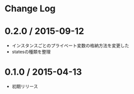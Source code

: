 # Change Log

 0.2.0 / 2015-09-12
===================

 * インスタンスごとのプライベート変数の格納方法を変更した
 * statesの種類を整理


 0.1.0 / 2015-04-13
===================

 * 初期リリース